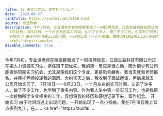 ```yaml
---
title: 35 天实习之后，我学到了什么？
date: '2023-08-27'
linkTitle: https://zuofei.net/5100.html
source: 今是昨非
description: 今年7月初，专业课老师在微信群里发了一则招聘信息，江西生益科技有限公司正在招人力资源实习生，担任班干部优先。我的第一反应是很心动，因为很少有公司能提供短期实习机会，尤其是像我们这个专业，更是凤毛麟角。我当天就和老师报名，并拜托老师投递我的简历。大约10天之后，我收到了面试邀请，再后来就去公司开始实习了。
  7月18日——8月23日，一个月左右的实习时间，认识了许多人，做了不少工作，也学到了很多内容。作为我人生中第一份实习工作，也是我第一次接触所学专业相关的工作，我想将我的经历和感想记录下来，留作纪念。
  开始实习 由于时间沟通上出现问题，一开始出现了一点小插曲。我在7月18日晚上12点多到九江，在......<span class="read-more"> <a
  href="https://zuofei. ...
disable_comments: true
---
```

今年7月初，专业课老师在微信群里发了一则招聘信息，江西生益科技有限公司正在招人力资源实习生，担任班干部优先。我的第一反应是很心动，因为很少有公司能提供短期实习机会，尤其是像我们这个专业，更是凤毛麟角。我当天就和老师报名，并拜托老师投递我的简历。大约10天之后，我收到了面试邀请，再后来就去公司开始实习了。 7月18日——8月23日，一个月左右的实习时间，认识了许多人，做了不少工作，也学到了很多内容。作为我人生中第一份实习工作，也是我第一次接触所学专业相关的工作，我想将我的经历和感想记录下来，留作纪念。 开始实习 由于时间沟通上出现问题，一开始出现了一点小插曲。我在7月18日晚上12点多到九江，在......<span class="read-more"> <a href="https://zuofei. ...